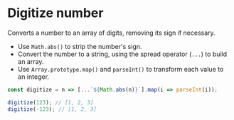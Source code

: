 # Digitize number

Converts a number to an array of digits, removing its sign if necessary.

* Use `Math.abs()` to strip the number's sign.
* Convert the number to a string, using the spread operator (`...`) to build an array.
* Use `Array.prototype.map()` and `parseInt()` to transform each value to an integer.

```js
const digitize = n => [...`${Math.abs(n)}`].map(i => parseInt(i));
```

```js
digitize(123); // [1, 2, 3]
digitize(-123); // [1, 2, 3]
```
